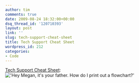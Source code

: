 ```yaml
---
author: tim
comments: true
date: 2009-08-24 18:32:00+00:00
dsq_thread_id: '120710393'
layout: post
link: ''
slug: tech-support-cheat-sheet
title: Tech Support Cheat Sheet
wordpress_id: 212
categories:
- Code
---
```


[Tech Support Cheat Sheet](http://xkcd.com/627/): !['Hey Megan, it's your
father. How do I print out a
flowchart?'](http://imgs.xkcd.com/comics/tech_support_cheat_sheet.png)